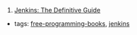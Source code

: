 1. [Jenkins: The Definitive Guide](http://www.bogotobogo.com/DevOps/Jenkins/images/Intro_install/jenkins-the-definitive-guide.pdf)
  * tags: [free-programming-books](tags/free-programming-books.md), [jenkins](tags/jenkins.md)
